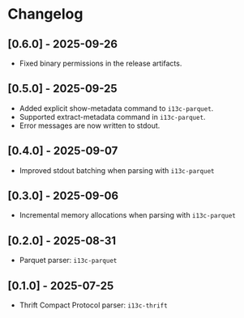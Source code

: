 # Changelog

## [0.6.0] - 2025-09-26
- Fixed binary permissions in the release artifacts.

## [0.5.0] - 2025-09-25
- Added explicit show-metadata command to `i13c-parquet`.
- Supported extract-metadata command in `i13c-parquet`.
- Error messages are now written to stdout.

## [0.4.0] - 2025-09-07
- Improved stdout batching when parsing with `i13c-parquet`

## [0.3.0] - 2025-09-06
- Incremental memory allocations when parsing with `i13c-parquet`

## [0.2.0] - 2025-08-31
- Parquet parser: `i13c-parquet`

## [0.1.0] - 2025-07-25
- Thrift Compact Protocol parser: `i13c-thrift`
